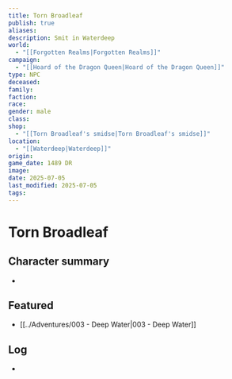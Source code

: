 ```yaml
---
title: Torn Broadleaf
publish: true
aliases: 
description: Smit in Waterdeep
world:
  - "[[Forgotten Realms|Forgotten Realms]]"
campaign:
  - "[[Hoard of the Dragon Queen|Hoard of the Dragon Queen]]"
type: NPC
deceased: 
family: 
faction: 
race: 
gender: male
class: 
shop:
  - "[[Torn Broadleaf's smidse|Torn Broadleaf's smidse]]"
location:
  - "[[Waterdeep|Waterdeep]]"
origin: 
game_date: 1489 DR
image: 
date: 2025-07-05
last_modified: 2025-07-05
tags: 
---
```

# Torn Broadleaf

## Character summary
* 

## Featured
- [[../Adventures/003 - Deep Water|003 - Deep Water]]


## Log
* 